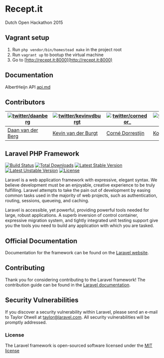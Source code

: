 # Recept.it
Dutch Open Hackathon 2015

## Vagrant setup
1. Run `php vendor/bin/homestead make` in the project root
2. Run `vagrant up` to bootup the virtual machine
3. Go to [http://recept.it:8000](http://recept.it:8000)

## Documentation
AlbertHeijn API [api.md](api.md)

## Contributors
| [![twitter/daanberg](https://pbs.twimg.com/profile_images/604757312901947392/JMv-Wp16_bigger.jpg)](https://twitter.com/DaanBerg "Follow @DaanBerg on Twitter") | [![twitter/kevinvdburgt](https://pbs.twimg.com/profile_images/601144551076667394/Lw8WWVJD_bigger.png)](https://twitter.com/kevinvdburgt "Follow @kevinvdburgt on Twitter") | [![twitter/cornedor_](https://pbs.twimg.com/profile_images/593709711150718976/VT2_PABe_bigger.jpg)](https://twitter.com/cornedor_ "Follow @cornedor_ on Twitter") | [![twitter/Koen_Hendriks](https://pbs.twimg.com/profile_images/580113309359349762/ZK81d4CO_bigger.png)](https://twitter.com/Koen_Hendriks "Follow @Koen_Hendriks on Twitter") | [![twitter/timodejong_](https://abs.twimg.com/sticky/default_profile_images/default_profile_3_bigger.png)](https://twitter.com/timodejong_ "Follow @timodejong_ on Twitter") |
|---|---|---|---|---|
| [Daan van der Berg](http://twitter.com/daanberg) | [Kevin van der Burgt](http://twitter.com/kevinvdburgt) | [Corné Dorrestijn](http://twitter.com/cornedor_) | [Koen Hendriks](http://twitter.com/Koen_Hendriks) | [Timo de Jong](http://twitter.com/timodejong_) |

## Laravel PHP Framework

[![Build Status](https://travis-ci.org/laravel/framework.svg)](https://travis-ci.org/laravel/framework)
[![Total Downloads](https://poser.pugx.org/laravel/framework/d/total.svg)](https://packagist.org/packages/laravel/framework)
[![Latest Stable Version](https://poser.pugx.org/laravel/framework/v/stable.svg)](https://packagist.org/packages/laravel/framework)
[![Latest Unstable Version](https://poser.pugx.org/laravel/framework/v/unstable.svg)](https://packagist.org/packages/laravel/framework)
[![License](https://poser.pugx.org/laravel/framework/license.svg)](https://packagist.org/packages/laravel/framework)

Laravel is a web application framework with expressive, elegant syntax. We believe development must be an enjoyable, creative experience to be truly fulfilling. Laravel attempts to take the pain out of development by easing common tasks used in the majority of web projects, such as authentication, routing, sessions, queueing, and caching.

Laravel is accessible, yet powerful, providing powerful tools needed for large, robust applications. A superb inversion of control container, expressive migration system, and tightly integrated unit testing support give you the tools you need to build any application with which you are tasked.

## Official Documentation

Documentation for the framework can be found on the [Laravel website](http://laravel.com/docs).

## Contributing

Thank you for considering contributing to the Laravel framework! The contribution guide can be found in the [Laravel documentation](http://laravel.com/docs/contributions).

## Security Vulnerabilities

If you discover a security vulnerability within Laravel, please send an e-mail to Taylor Otwell at taylor@laravel.com. All security vulnerabilities will be promptly addressed.

### License

The Laravel framework is open-sourced software licensed under the [MIT license](http://opensource.org/licenses/MIT)
